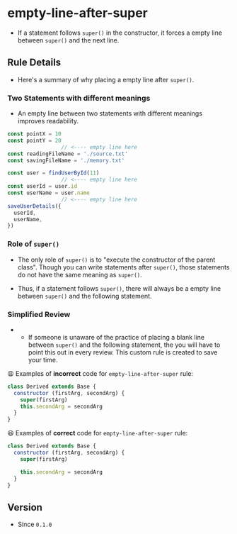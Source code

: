 # empty-line-after-super

* If a statement follows `super()` in the constructor, it forces a empty line between `super()` and the next line.

## Rule Details

* Here's a summary of why placing a empty line after `super()`.

### Two Statements with different meanings

* An empty line between two statements with different meanings improves readability.

```js
const pointX = 10
const pointY = 20
                 // <---- empty line here
const readingFileName = './source.txt'
const savingFileName = './memory.txt'
```

```js
const user = findUserById(11)
                 // <---- empty line here
const userId = user.id
const userName = user.name
                 // <---- empty line here
saveUserDetails({
  userId,
  userName,
})
```

### Role of `super()`

* The only role of `super()` is to "execute the constructor of the parent class". Though you can write statements after `super()`, those statements do not have the same meaning as `super()`.

* Thus, if a statement follows `super()`, there will always be a empty line between `super()` and the following statement.

### Simplified Review

* * If someone is unaware of the practice of placing a blank line between `super()` and the following statement, the you will have to point this out in every review. This custom rule is created to save your time.

😩 Examples of **incorrect** code for `empty-line-after-super` rule:

```js
class Derived extends Base {
  constructor (firstArg, secondArg) {
    super(firstArg)
    this.secondArg = secondArg
  }
}
```

😆 Examples of **correct** code for `empty-line-after-super` rule:

```js
class Derived extends Base {
  constructor (firstArg, secondArg) {
    super(firstArg)

    this.secondArg = secondArg
  }
}
```

## Version

* Since `0.1.0`
